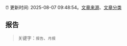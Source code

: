 :alarm_clock: 更新时间: 2025-08-07 09:48:54。[文章来源](/README.md)、[文章分类](/TAGS.md)

## 报告


> 关键字：`报告`、`月报`



